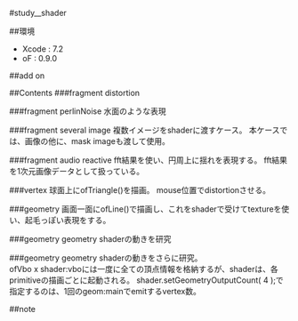 #study__shader

##環境
*	Xcode : 7.2
*	oF : 0.9.0

##add on

##Contents
###fragment distortion


###fragment perlinNoise
水面のような表現

###fragment several image
複数イメージをshaderに渡すケース。
本ケースでは、画像の他に、mask imageも渡して使用。

###fragment audio reactive
fft結果を使い、円周上に揺れを表現する。
fft結果を1次元画像データとして扱っている。

###vertex
球面上にofTriangle()を描画。
mouse位置でdistortionさせる。

###geometry
画面一面にofLine()で描画し、これをshaderで受けてtextureを使い、起毛っぽい表現をする。

###geometry
geometry shaderの動きを研究

###geometry
geometry shaderの動きをさらに研究。  
ofVbo x shader:vboには一度に全ての頂点情報を格納するが、shaderは、各primitiveの描画ごとに起動される。
shader.setGeometryOutputCount( 4 );で指定するのは、1回のgeom:mainでemitするvertex数。  

##note






